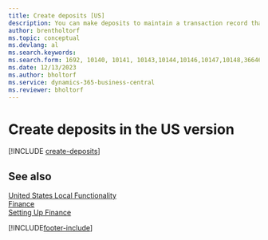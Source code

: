 ```yaml
---
title: Create deposits [US]
description: You can make deposits to maintain a transaction record that contains information that can be applied to outstanding invoices and credit memos in the US version.
author: brentholtorf
ms.topic: conceptual
ms.devlang: al
ms.search.keywords:
ms.search.form: 1692, 10140, 10141, 10143,10144,10146,10147,10148,36646
ms.date: 12/13/2023
ms.author: bholtorf
ms.service: dynamics-365-business-central
ms.reviewer: bholtorf
---
```

# Create deposits in the US version

[!INCLUDE [create-deposits](../includes/CAMXUS/create-deposits.md)]

## See also

[United States Local Functionality](united-states-local-functionality.md)  
[Finance](../../finance.md)  
[Setting Up Finance](../../finance.md)  


[!INCLUDE[footer-include](../../includes/footer-banner.md)]